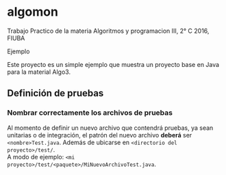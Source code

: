 # algomon
Trabajo Practico de la materia Algoritmos y programacion III, 2° C 2016, FIUBA

Ejemplo

Este proyecto es un simple ejemplo que muestra un proyecto base en Java para la material Algo3.

## Definición de pruebas
### Nombrar correctamente los archivos de pruebas

Al momento de definir un nuevo archivo que contendrá pruebas, ya sean unitarias o 
de integración, el patrón del nuevo archivo **deberá** ser `<nombre>Test.java`.
Además de ubicarse en `<directorio del proyecto>/test/`.   
A modo de ejemplo: `<mi proyecto>/test/<paquete>/MiNuevoArchivoTest.java`.

